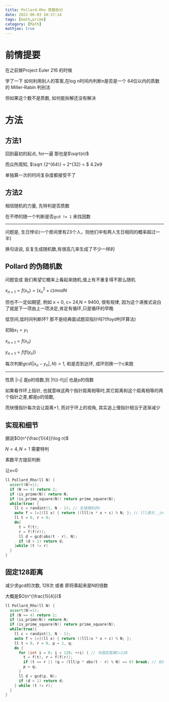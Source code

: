 ```yaml
---
title: Pollard-Rho 质数拆分
date: 2022-06-03 10:37:14
tags: [math,prime]
category: [Math]
mathjax: true
---
```


# 前情提要

在之前做Project Euler 216 的时候

学了一下 如何利用别人的答案,在log n时间内判断n是否是一个 64位以内的质数的 Miller-Rabin 判别法

但如果这个数不是质数, 如何能拆解还没有解决

# 方法

## 方法1

回到最初的起点, for一遍 那也是$\sqrt(n)$

而众所周知, $\sqrt {2^{64}} = 2^{32} = $ 4.2e9

单独算一次的时间复杂度都接受不了

## 方法2

相信随机的力量, 先特判是否质数

在不停的随一个判断是否`gcd != 1` 来找因数

---

问题是, 生日悖论(一个房间里有23个人，则他们中有两人生日相同的概率超过一半)

换句话说, 反复生成随机数,有很高几率生成了不少一样的

## Pollard 的伪随机数

问题变成 我们希望它概率上看起来随机,值上有不重复得不那么随机

$x_{n+1} = f(x_n) = (x_n^2 + c) mod N$

但也不一定如期望, 例如 x = 0, c= 24,N = 9400, 很有规律, 因为这个递推式说白了就是下一项由上一项决定,肯定有循环,只是循环的早晚

低空间,低时间判断环? 那不是经典面试题双指针吗?(floyd判环算法)

初始$x_1 = y_1$

$x_{n+1} = f(x_n)$

$y_{n+1} = f(f(y_n))$

每次判断$gcd(|x_n - y_n|,N) > 1$, 和是否到达环, 成环则换一个c来跑

---

性质 |i-j| 是p的倍数,则 |f(i)-f(j)| 也是p的倍数

如果看作环上指针, 也就意味这两个指针距离相等时,其它距离和这个距离相等的两个指针之差,都是p的倍数,

而快慢指针每次会让距离+1, 而对于环上的视角, 其实追上慢指针相当于逐渐减少

## 实现和细节

据说$O(n^{\frac{1}{4}}\log n)$

$N = 4,N = 1$ 需要特判

素数平方提前判断

让x=0

```cpp
ll Pollard_Rho(ll N) {
  assert(N!=1);
  if (N == 4) return 2;
  if (is_prime(N)) return N;
  if (is_prime_square(N)) return prime_square(N);
  while(true) {
    ll c = randint(1, N - 1); // 生成随机的c
    auto f = [=](ll x) { return ((lll)x * x + c) % N; }; // lll表示__int128，防溢出
    ll t = 0, r = 0;
    do{
      t = f(t);
      r = f(f(r));
      ll d = gcd(abs(t - r), N);
      if (d > 1) return d;
    }while (t != r)
  }
}
```

## 固定128距离

减少求gcd的次数, 128次 或者 即将乘起来是N的倍数

大概是$O(n^{\frac{1}{4}})$

```cpp
ll Pollard_Rho(ll N) {
  assert(N!=1);
  if (N == 4) return 2;
  if (is_prime(N)) return N;
  if (is_prime_square(N)) return prime_square(N);
  while(true){
    ll c = randint(1, N - 1);
    auto f = [=](ll x) { return ((lll)x * x + c) % N; };
    ll t = 0, r = 0, p = 1, q;
    do {
      for (int i = 0; i < 128; ++i) { // 令固定距离C=128
        t = f(t), r = f(f(r));
        if (t == r || (q = (lll)p * abs(t - r) % N) == 0) break; // 如果发现环，或者积即将为0，退出
        p = q;
      }
      ll d = gcd(p, N);
      if (d > 1) return d;
    } while (t != r);
  }
}
```
